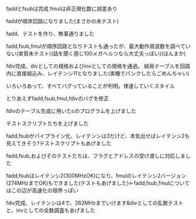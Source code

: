 faddとfsubは完成
fmulは非正規化数に誤差あり

faddが順序回路になりました(まさかの未テスト)

fadd、テストを作り、無事通りました

fadd,fsub,fmulが順序回路となりテストも通ったが、最大動作周波数を調べていない(実質未テスト)(話を聞く感じ100メガヘルツなら大丈夫っぽい)(ほんまか)

fdiv完成、divとしての規格およびinvとしての規格を通過。
結局テーブルを回路内に直接組込み、レイテンシ11となりました(実機でパンクしたらごめんちゃい)

いろいろあって、すべてバグっていることが判明。律速していくスタイル

とりあえずfadd,fsub,fmul,fdivのバグを修正

fdivのテーブル生成に用いたcのプログラムを上げました

テストスクリプトたちを上げました

fadd,fsubがパイプライン化、レイテンシは3だけど、本気出せばレイテンシ2も見えてきそう?テストスクリプトもあげました

fadd,fsub,およびそのテストたちは、フラグとアドレスの受け渡しに対応しました

fadd,fsubはレイテンシ2(300MHzOK)になり、fmulのレイテンシ2バージョン(274MHzまでOK)もできました(テストもあげました)←fadd,fsub,fmulについてはこの辺が高速化の限界っぽい

fdiv完成、レイテンシは4で、262MHzまでいけます&divとしての乱数テストと、invとしての全数調査もあげました
